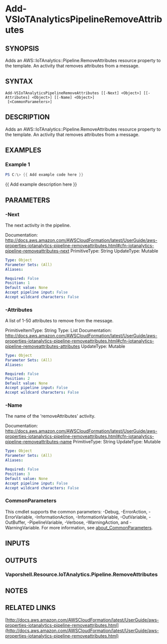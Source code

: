 # Add-VSIoTAnalyticsPipelineRemoveAttributes

## SYNOPSIS
Adds an AWS::IoTAnalytics::Pipeline.RemoveAttributes resource property to the template.
An activity that removes attributes from a message.

## SYNTAX

```
Add-VSIoTAnalyticsPipelineRemoveAttributes [[-Next] <Object>] [[-Attributes] <Object>] [[-Name] <Object>]
 [<CommonParameters>]
```

## DESCRIPTION
Adds an AWS::IoTAnalytics::Pipeline.RemoveAttributes resource property to the template.
An activity that removes attributes from a message.

## EXAMPLES

### Example 1
```powershell
PS C:\> {{ Add example code here }}
```

{{ Add example description here }}

## PARAMETERS

### -Next
The next activity in the pipeline.

Documentation: http://docs.aws.amazon.com/AWSCloudFormation/latest/UserGuide/aws-properties-iotanalytics-pipeline-removeattributes.html#cfn-iotanalytics-pipeline-removeattributes-next
PrimitiveType: String
UpdateType: Mutable

```yaml
Type: Object
Parameter Sets: (All)
Aliases:

Required: False
Position: 1
Default value: None
Accept pipeline input: False
Accept wildcard characters: False
```

### -Attributes
A list of 1-50 attributes to remove from the message.

PrimitiveItemType: String
Type: List
Documentation: http://docs.aws.amazon.com/AWSCloudFormation/latest/UserGuide/aws-properties-iotanalytics-pipeline-removeattributes.html#cfn-iotanalytics-pipeline-removeattributes-attributes
UpdateType: Mutable

```yaml
Type: Object
Parameter Sets: (All)
Aliases:

Required: False
Position: 2
Default value: None
Accept pipeline input: False
Accept wildcard characters: False
```

### -Name
The name of the 'removeAttributes' activity.

Documentation: http://docs.aws.amazon.com/AWSCloudFormation/latest/UserGuide/aws-properties-iotanalytics-pipeline-removeattributes.html#cfn-iotanalytics-pipeline-removeattributes-name
PrimitiveType: String
UpdateType: Mutable

```yaml
Type: Object
Parameter Sets: (All)
Aliases:

Required: False
Position: 3
Default value: None
Accept pipeline input: False
Accept wildcard characters: False
```

### CommonParameters
This cmdlet supports the common parameters: -Debug, -ErrorAction, -ErrorVariable, -InformationAction, -InformationVariable, -OutVariable, -OutBuffer, -PipelineVariable, -Verbose, -WarningAction, and -WarningVariable. For more information, see [about_CommonParameters](http://go.microsoft.com/fwlink/?LinkID=113216).

## INPUTS

## OUTPUTS

### Vaporshell.Resource.IoTAnalytics.Pipeline.RemoveAttributes
## NOTES

## RELATED LINKS

[http://docs.aws.amazon.com/AWSCloudFormation/latest/UserGuide/aws-properties-iotanalytics-pipeline-removeattributes.html](http://docs.aws.amazon.com/AWSCloudFormation/latest/UserGuide/aws-properties-iotanalytics-pipeline-removeattributes.html)

